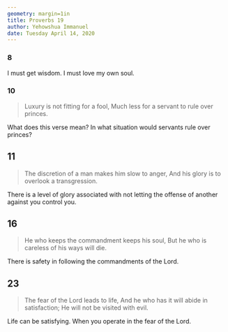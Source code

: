 ```yaml
---
geometry: margin=1in
title: Proverbs 19
author: Yehowshua Immanuel
date: Tuesday April 14, 2020
---
```


### 8

I must get wisdom. I must love my own soul.

### 10
> Luxury is not fitting for a fool,
> Much less for a servant to rule over princes.

What does this verse mean? In what situation would
servants rule over princes?

## 11
> The discretion of a man makes him slow to anger,
> And his glory is to overlook a transgression.

There is a level of glory associated with not letting
the offense of another against you control you.

## 16
> He who keeps the commandment keeps his soul,
> But he who is careless of his ways will die.

There is safety in following the commandments of
the Lord.

## 23
> The fear of the Lord leads to life,
> And he who has it will abide in satisfaction;
> He will not be visited with evil.

Life can be satisfying. When you operate in the fear 
of the Lord.